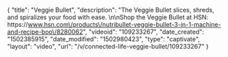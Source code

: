 {
    "title": "Veggie Bullet",
    "description": "The Veggie Bullet slices, shreds, and spiralizes your food with ease. \n\nShop the Veggie Bullet at HSN: https:\/\/www.hsn.com\/products\/nutribullet-veggie-bullet-3-in-1-machine-and-recipe-boo\/8280062",
    "videoid": "109233267",
    "date_created": "1502385915",
    "date_modified": "1502980423",
    "type": "captivate",
    "layout": "video",
    "url": "\/v\/connected-life-veggie-bullet\/109233267"
}